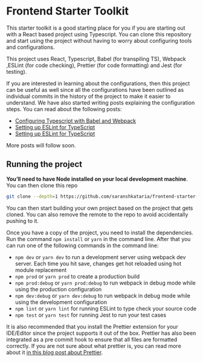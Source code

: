 # Frontend Starter Toolkit

This starter toolkit is a good starting place for you if you are starting out with a React based project using Typescript. You can clone this repository and start using the project without having to worry about configuring tools and configurations.

This project uses React, Typescript, Babel (for transpiling TS), Webpack ,ESLint (for code checking), Prettier (for code formatting) and Jest (for testing).

If you are interested in learning about the configurations, then this project can be useful as well since all the configurations have been outlined as individual commits in the history of the project to make it easier to understand. We have also started writing posts explaining the configuration steps. You can read about the following posts:

- [Configuring Typescript with Babel and Webpack](https://www.wisdomgeek.com/development/web-development/how-to-setup-typescript-with-babel-and-webpack/)
- [Setting up ESLint for TypeScript](https://www.wisdomgeek.com/development/web-development/how-to-setup-eslint-for-typescript-code/)
- [Setting up ESLint for TypeScript](https://www.wisdomgeek.com/development/web-development/how-to-setup-jest-typescript-babel-webpack-project)

More posts will follow soon.

## Running the project

**You’ll need to have Node installed on your local development machine**. You can then clone this repo

```sh
git clone --depth=1 https://github.com/saranshkataria/frontend-starter-toolkit.git <YOUR_PROJECT_NAME>
```

You can then start building your own project based on the project that gets cloned. You can also remove the remote to the repo to avoid accidentally pushing to it.

Once you have a copy of the project, you need to install the dependencies. Run the command `npm install` or `yarn` in the command line.
After that you can run one of the following commands in the command line:

- `npm dev` or `yarn dev` to run a development server using webpack dev server. Each time you hit save, changes get hot reloaded using hot module replacement
- `npm prod` or `yarn prod` to create a production build
- `npm prod:debug` or `yarn prod:debug` to run webpack in debug mode while using the production configuration
- `npm dev:debug` or `yarn dev:debug` to run webpack in debug mode while using the development configuration
- `npm lint` or `yarn lint` for running ESLint to type check your source code
- `npm test` or `yarn test` for running Jest to run your test cases

It is also recommended that you install the Prettier extension for your IDE/Editor since the project supports it out of the box. Prettier has also been integrated as a pre commit hook to ensure that all files are formatted correctly. If you are not sure about what prettier is, you can read more about it [in this blog post about Prettier](https://www.wisdomgeek.com/development/web-development/using-prettier-format-javascript-code/).

